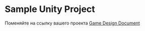 # Sample Unity Project

Поменяйте на ссылку вашего проекта
[Game Design Document]([https://docs.google.com/document/d/1Cf15WGiFZbSyrMy5LaKT80Yt23PfXtv9-N1n2MBS6Bs/edit?usp=sharing](https://docs.google.com/document/d/1ScD6ROSsjdXJQJCKp9vsQFazcalLf-a7MO7ptKTzoaQ/edit?usp=sharing))
